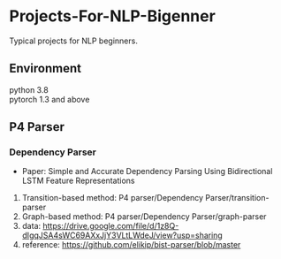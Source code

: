 # Projects-For-NLP-Bigenner

Typical projects for NLP beginners.

## Environment
python 3.8 \
pytorch 1.3 and above

## P4 Parser
### Dependency Parser 
   
   - Paper: Simple and Accurate Dependency Parsing Using Bidirectional LSTM Feature Representations 
   1. Transition-based method: P4 parser/Dependency Parser/transition-parser 
   2. Graph-based method: P4 parser/Dependency Parser/graph-parser
   3. data: https://drive.google.com/file/d/1z8Q-dIgqJSA4sWC69AXxJjY3VLtLWdeJ/view?usp=sharing
   4. reference: https://github.com/elikip/bist-parser/blob/master
